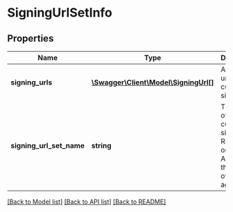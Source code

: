 # SigningUrlSetInfo

## Properties
Name | Type | Description | Notes
------------ | ------------- | ------------- | -------------
**signing_urls** | [**\Swagger\Client\Model\SigningUrl[]**](SigningUrl.md) | An array of urls for current signer set. | [optional] 
**signing_url_set_name** | **string** | The name of the current signer set. Returned only, if the API caller is the sender of agreement | [optional] 

[[Back to Model list]](../README.md#documentation-for-models) [[Back to API list]](../README.md#documentation-for-api-endpoints) [[Back to README]](../README.md)


